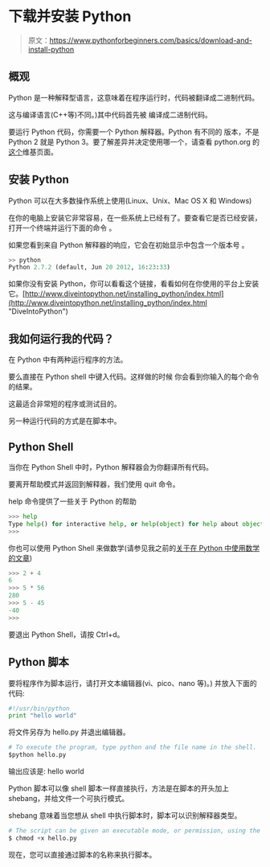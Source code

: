 # 下载并安装 Python

> 原文：<https://www.pythonforbeginners.com/basics/download-and-install-python>

## 概观

Python 是一种解释型语言，这意味着在程序运行时，代码被翻译成二进制代码。

这与编译语言(C++等)不同。)其中代码首先被
编译成二进制代码。

要运行 Python 代码，你需要一个 Python 解释器。Python 有不同的
版本，不是 Python 2 就是 Python 3。要了解差异并决定使用哪一个，请查看 python.org 的[这个](https://wiki.python.org/moin/Python2orPython3 "moin")维基页面。

## 安装 Python

Python 可以在大多数操作系统上使用(Linux、Unix、Mac OS X 和 Windows)

在你的电脑上安装它非常容易，在一些系统上已经有了。要查看它是否已经安装，打开一个终端并运行下面的命令
。

如果您看到来自 Python 解释器的响应，它会在初始显示中包含一个版本号
。

```py
>> python
Python 2.7.2 (default, Jun 20 2012, 16:23:33) 
```

如果你没有安装 Python，你可以看看这个链接，看看如何在你使用的平台上安装它。[http://www.diveintopython.net/installing_python/index.html](http://www.diveintopython.net/installing_python/index.html "DiveIntoPython")

## 我如何运行我的代码？

在 Python 中有两种运行程序的方法。

要么直接在 Python shell 中键入代码。这样做的时候
你会看到你输入的每个命令的结果。

这最适合非常短的程序或测试目的。

另一种运行代码的方式是在脚本中。

## Python Shell

当你在 Python Shell 中时，Python 解释器会为你翻译所有代码。

要离开帮助模式并返回到解释器，我们使用 quit 命令。

help 命令提供了一些关于 Python 的帮助

```py
>>> help
Type help() for interactive help, or help(object) for help about object.
>>> 
```

你也可以使用 Python Shell 来做数学(请参见我之前的[关于在 Python 中使用数学的文章](https://www.pythonforbeginners.com/basics/using-math-in-python "using_math"))

```py
>>> 2 + 4
6
>>> 5 * 56
280
>>> 5 - 45
-40
>>> 
```

要退出 Python Shell，请按 Ctrl+d。

## Python 脚本

要将程序作为脚本运行，请打开文本编辑器(vi、pico、nano 等)。)
并放入下面的代码:

```py
#!/usr/bin/python  
print "hello world" 
```

将文件另存为 hello.py 并退出编辑器。

```py
# To execute the program, type python and the file name in the shell. 
$python hello.py 
```

输出应该是:
hello world

Python 脚本可以像 shell 脚本一样直接执行，方法是在脚本的开头加上
shebang，并给文件一个可执行模式。

shebang 意味着当您想从 shell 中执行脚本时，脚本可以识别解释器类型。

```py
# The script can be given an executable mode, or permission, using the chmod command:
$ chmod +x hello.py 
```

现在，您可以直接通过脚本的名称来执行脚本。